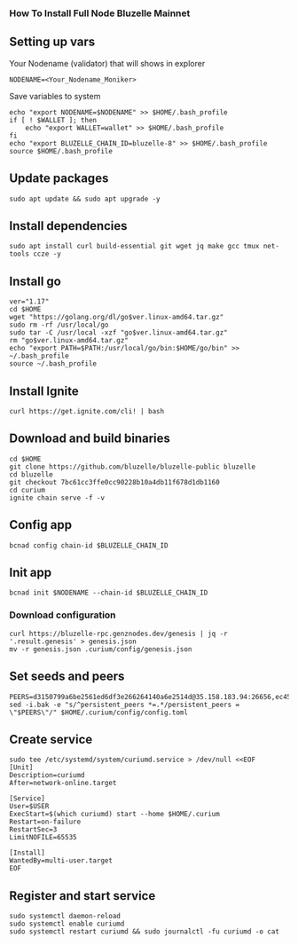 ### How To Install Full Node Bluzelle Mainnet

## Setting up vars
Your Nodename (validator) that will shows in explorer
```
NODENAME=<Your_Nodename_Moniker>
```

Save variables to system
```
echo "export NODENAME=$NODENAME" >> $HOME/.bash_profile
if [ ! $WALLET ]; then
	echo "export WALLET=wallet" >> $HOME/.bash_profile
fi
echo "export BLUZELLE_CHAIN_ID=bluzelle-8" >> $HOME/.bash_profile
source $HOME/.bash_profile
```

## Update packages
```
sudo apt update && sudo apt upgrade -y
```

## Install dependencies
```
sudo apt install curl build-essential git wget jq make gcc tmux net-tools ccze -y
```

## Install go
```
ver="1.17"
cd $HOME
wget "https://golang.org/dl/go$ver.linux-amd64.tar.gz"
sudo rm -rf /usr/local/go
sudo tar -C /usr/local -xzf "go$ver.linux-amd64.tar.gz"
rm "go$ver.linux-amd64.tar.gz"
echo "export PATH=$PATH:/usr/local/go/bin:$HOME/go/bin" >> ~/.bash_profile
source ~/.bash_profile
```
## Install Ignite
```
curl https://get.ignite.com/cli! | bash
```


## Download and build binaries
```
cd $HOME
git clone https://github.com/bluzelle/bluzelle-public bluzelle
cd bluzelle
git checkout 7bc61cc3ffe0cc90228b10a4db11f678d1db1160
cd curium
ignite chain serve -f -v
```

## Config app
```
bcnad config chain-id $BLUZELLE_CHAIN_ID
```

## Init app
```
bcnad init $NODENAME --chain-id $BLUZELLE_CHAIN_ID
```

### Download configuration
```
curl https://bluzelle-rpc.genznodes.dev/genesis | jq -r '.result.genesis' > genesis.json
mv -r genesis.json .curium/config/genesis.json
```

## Set seeds and peers
```
PEERS=d3150799a6be2561ed6df3e266264140a6e2514d@35.158.183.94:26656,ec45a9687a7aa8c3aeebe1d135d255c450e5ad02@13.57.179.7:26656,ecec40366517cafc9db0b638ebab28ad6344a2f4@18.143.156.117:26656
sed -i.bak -e "s/^persistent_peers *=.*/persistent_peers = \"$PEERS\"/" $HOME/.curium/config/config.toml
```

## Create service
```
sudo tee /etc/systemd/system/curiumd.service > /dev/null <<EOF
[Unit]
Description=curiumd
After=network-online.target

[Service]
User=$USER
ExecStart=$(which curiumd) start --home $HOME/.curium
Restart=on-failure
RestartSec=3
LimitNOFILE=65535

[Install]
WantedBy=multi-user.target
EOF
```

## Register and start service
```
sudo systemctl daemon-reload
sudo systemctl enable curiumd
sudo systemctl restart curiumd && sudo journalctl -fu curiumd -o cat
```
